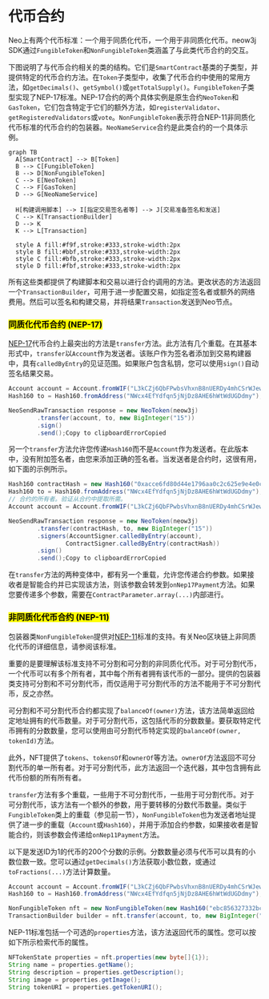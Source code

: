 # 代币合约

Neo上有两个代币标准：一个用于同质化代币，一个用于非同质化代币。neow3j SDK通过`FungibleToken`和`NonFungibleToken`类涵盖了与此类代币合约的交互。

下图说明了与代币合约相关的类的结构。它们是`SmartContract`基类的子类型，并提供特定的代币合约方法。在`Token`子类型中，收集了代币合约中使用的常用方法，如`getDecimals()`、`getSymbol()`或`getTotalSupply()`。`FungibleToken`子类型实现了NEP-17标准。NEP-17合约的两个具体实例是原生合约`NeoToken`和`GasToken`，它们包含特定于它们的额外方法，如`registerValidator`、`getRegisteredValidators`或`vote`。`NonFungibleToken`表示符合NEP-11非同质化代币标准的代币合约的包装器。`NeoNameService`合约是此类合约的一个具体示例。

```mermaid
graph TB
  A[SmartContract] --> B[Token]   
  B --> C[FungibleToken]
  B --> D[NonFungibleToken]
  C --> E[NeoToken]
  C --> F[GasToken]
  D --> G[NeoNameService]
    
  H[构建调用脚本] --> I[指定交易签名者等] --> J[交易准备签名和发送]
  C --> K[TransactionBuilder]
  D --> K
  K --> L[Transaction]
    
  style A fill:#f9f,stroke:#333,stroke-width:2px
  style B fill:#bbf,stroke:#333,stroke-width:2px
  style C fill:#bfb,stroke:#333,stroke-width:2px
  style D fill:#fbf,stroke:#333,stroke-width:2px
```

所有这些类都提供了构建脚本和交易以进行合约调用的方法。更改状态的方法返回一个`TransactionBuilder`，可用于进一步配置交易，如指定签名者或额外的网络费用。然后可以签名和构建交易，并将结果`Transaction`发送到Neo节点。

### <mark style="color:$primary;">同质化代币合约 (NEP-17)</mark>

[NEP-17](https://github.com/neo-project/proposals/blob/master/nep-17.mediawiki)代币合约上最突出的方法是`transfer`方法。此方法有几个重载。在其基本形式中，`transfer`以`Account`作为发送者。该账户作为签名者添加到交易构建器中，具有`calledByEntry`的见证范围。如果账户包含私钥，您可以使用`sign()`自动签名结果交易。

```java
Account account = Account.fromWIF("L3kCZj6QbFPwbsVhxnB8nUERDy4mhCSrWJew4u5Qh5QmGMfnCTda");
Hash160 to = Hash160.fromAddress("NWcx4EfYdfqn5jNjDz8AHE6hWtWdUGDdmy");

NeoSendRawTransaction response = new NeoToken(neow3j)
        .transfer(account, to, new BigInteger("15"))
        .sign()
        .send();Copy to clipboardErrorCopied
```

另一个`transfer`方法允许您传递`Hash160`而不是`Account`作为发送者。在此版本中，没有附加签名者，由您来添加正确的签名者。当发送者是合约时，这很有用，如下面的示例所示。

```java
Hash160 contractHash = new Hash160("0xacce6fd80d44e1796aa0c2c625e9e4e0ce39efc0");
Hash160 to = Hash160.fromAddress("NWcx4EfYdfqn5jNjDz8AHE6hWtWdUGDdmy");
// 合约的所有者。验证从合约中提取所需。
Account account = Account.fromWIF("L3kCZj6QbFPwbsVhxnB8nUERDy4mhCSrWJew4u5Qh5QmGMfnCTda");

NeoSendRawTransaction response = new NeoToken(neow3j)
        .transfer(contractHash, to, new BigInteger("15"))
        .signers(AccountSigner.calledByEntry(account),
                ContractSigner.calledByEntry(contractHash))
        .sign()
        .send();Copy to clipboardErrorCopied
```

在`transfer`方法的两种变体中，都有另一个重载，允许您传递合约参数。如果接收者是智能合约并已实现该方法，则该参数会转发到`onNep17Payment`方法。如果您要传递多个参数，需要在`ContractParameter.array(...)`内部进行。

### <mark style="color:$primary;">非同质化代币合约 (NEP-11)</mark>

包装器类`NonFungibleToken`提供对[NEP-11](https://github.com/neo-project/proposals/blob/master/nep-11.mediawiki)标准的支持。有关Neo区块链上非同质化代币的详细信息，请参阅该标准。

重要的是要理解该标准支持不可分割和可分割的非同质化代币。对于可分割代币，一个代币可以有多个所有者，其中每个所有者拥有该代币的一部分。提供的包装器类支持可分割和不可分割代币，而仅适用于可分割代币的方法不能用于不可分割代币，反之亦然。

可分割和不可分割代币合约都实现了`balanceOf(owner)`方法，该方法简单返回给定地址拥有的代币数量。对于可分割代币，这包括代币的分数数量。要获取特定代币拥有的分数数量，您可以使用由可分割代币特定实现的`balanceOf(owner, tokenId)`方法。

此外，NFT提供了`tokens`、`tokensOf`和`ownerOf`等方法。`ownerOf`方法返回不可分割代币的单一所有者。对于可分割代币，此方法返回一个迭代器，其中包含拥有此代币份额的所有所有者。

`transfer`方法有多个重载，一些用于不可分割代币，一些用于可分割代币。对于可分割代币，该方法有一个额外的参数，用于要转移的分数代币数量。类似于`FungibleToken`类上的重载（参见前一节），`NonFungibleToken`也为发送者地址提供了进一步的重载（`Account`或`Hash160`），并用于添加合约参数，如果接收者是智能合约，则该参数会传递给`onNep11Payment`方法。

以下是发送ID为1的代币的200个分数的示例。分数数量必须与代币可以具有的小数位数一致。您可以通过`getDecimals()`方法获取小数位数，或通过`toFractions(...)`方法计算数量。

```java
Account account = Account.fromWIF("L3kCZj6QbFPwbsVhxnB8nUERDy4mhCSrWJew4u5Qh5QmGMfnCTda");
Hash160 to = Hash160.fromAddress("NWcx4EfYdfqn5jNjDz8AHE6hWtWdUGDdmy");

NonFungibleToken nft = new NonFungibleToken(new Hash160("ebc856327332bcffb7587a28ef8d144df6be8537"), neow3j);
TransactionBuilder builder = nft.transfer(account, to, new BigInteger("200"), new byte[]{1});Copy to clipboardErrorCopied
```

NEP-11标准包括一个可选的`properties`方法，该方法返回代币的属性。您可以按如下所示检索代币的属性。

```java
NFTokenState properties = nft.properties(new byte[]{1});
String name = properties.getName();
String description = properties.getDescription();
String image = properties.getImage();
String tokenURI = properties.getTokenURI();
```
